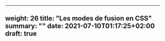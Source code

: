 
---
weight: 26
title: "Les modes de fusion en CSS"
summary: ""
date: 2021-07-10T01:17:25+02:00
draft: true
---
